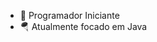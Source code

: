 - 🛬 Programador Iniciante
- 🪂 Atualmente focado em Java

<!---
Alp4c4zz/Alp4c4zz is a ✨ special ✨ repository because its `README.md` (this file) appears on your GitHub profile.
You can click the Preview link to take a look at your changes.
--->
